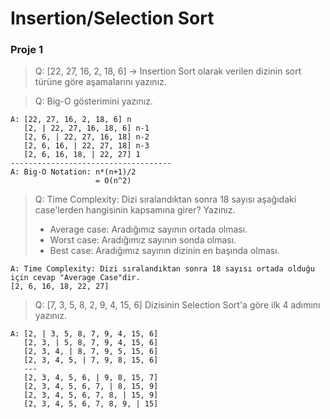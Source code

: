 # Insertion/Selection Sort

### Proje 1

> Q: [22, 27, 16, 2, 18, 6] -> Insertion Sort olarak verilen dizinin sort türüne göre aşamalarını yazınız.

> Q: Big-O gösterimini yazınız.
```
A: [22, 27, 16, 2, 18, 6] n
   [2, | 22, 27, 16, 18, 6] n-1
   [2, 6, | 22, 27, 16, 18] n-2
   [2, 6, 16, | 22, 27, 18] n-3
   [2, 6, 16, 18, | 22, 27] 1
------------------------------------
A: Big-O Notation: n*(n+1)/2
                   = O(n^2)
```

> Q: Time Complexity: Dizi sıralandıktan sonra 18 sayısı aşağıdaki case'lerden hangisinin kapsamına girer? Yazınız.
> - Average case: Aradığımız sayının ortada olması.
> - Worst case: Aradığımız sayının sonda olması.
> - Best case: Aradığımız sayının dizinin en başında olması.
```
A: Time Complexity: Dizi sıralandıktan sonra 18 sayısı ortada olduğu için cevap "Average Case"dir.
[2, 6, 16, 18, 22, 27]
```

> Q: [7, 3, 5, 8, 2, 9, 4, 15, 6] Dizisinin Selection Sort'a göre ilk 4 adımını yazınız.

```
A: [2, | 3, 5, 8, 7, 9, 4, 15, 6]
   [2, 3, | 5, 8, 7, 9, 4, 15, 6]
   [2, 3, 4, | 8, 7, 9, 5, 15, 6]
   [2, 3, 4, 5, | 7, 9, 8, 15, 6]
   ---
   [2, 3, 4, 5, 6, | 9, 8, 15, 7]
   [2, 3, 4, 5, 6, 7, | 8, 15, 9]
   [2, 3, 4, 5, 6, 7, 8, | 15, 9]
   [2, 3, 4, 5, 6, 7, 8, 9, | 15]
```
